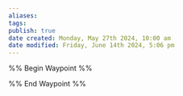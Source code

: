 ```yaml
---
aliases: 
tags: 
publish: true
date created: Monday, May 27th 2024, 10:00 am
date modified: Friday, June 14th 2024, 5:06 pm
---
```


%% Begin Waypoint %%


%% End Waypoint %%